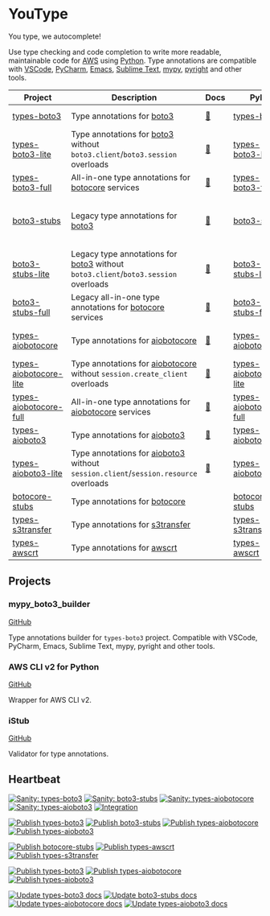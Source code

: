 # YouType

You type, we autocomplete!

Use type checking and code completion to write more readable, maintainable code for [AWS](https://aws.amazon.com/) using [Python](https://www.python.org/).
Type annotations are compatible with
[VSCode](https://code.visualstudio.com/),
[PyCharm](https://www.jetbrains.com/pycharm/),
[Emacs](https://www.gnu.org/software/emacs/),
[Sublime Text](https://www.sublimetext.com/),
[mypy](https://github.com/python/mypy),
[pyright](https://github.com/microsoft/pyright)
and other tools.

| Project                                                                    | Description                                                                                                               | Docs                                                   | PyPI                                                                       | Conda                                                                                                                                         | VSCode                                                                                          | Support                                                                                                                                 |
| -------------------------------------------------------------------------- | ------------------------------------------------------------------------------------------------------------------------- | ------------------------------------------------------ | -------------------------------------------------------------------------- | --------------------------------------------------------------------------------------------------------------------------------------------- | ----------------------------------------------------------------------------------------------- | --------------------------------------------------------------------------------------------------------------------------------------- |
| [types-boto3](https://pypi.org/project/types-boto3/)                       | Type annotations for [boto3](https://pypi.org/project/boto3/)                                                             | [📃](https://youtype.github.io/types_boto3_docs/)       | [types-boto3](https://pypi.org/project/types-boto3/)                       |                                                                                                                                               |                                                                                                 | [mypy_boto3_builder](https://github.com/youtype/mypy_boto3_builder) / [types-boto3](https://github.com/youtype/types-boto3)             |
| [types-boto3-lite](https://pypi.org/project/types-boto3-lite/)             | Type annotations for [boto3](https://pypi.org/project/boto3/) without `boto3.client`/`boto3.session` overloads            | [📃](https://youtype.github.io/types_boto3_docs/)       | [types-boto3-lite](https://pypi.org/project/types-boto3-lite/)             |                                                                                                                                               |                                                                                                 | [mypy_boto3_builder](https://github.com/youtype/mypy_boto3_builder) / [types-boto3](https://github.com/youtype/types-boto3)             |
| [types-boto3-full](https://pypi.org/project/types-boto3-full/)             | All-in-one type annotations for [botocore](https://pypi.org/project/botocore/) services                                   | [📃](https://youtype.github.io/types_boto3_docs/)       | [types-boto3-full](https://pypi.org/project/types-boto3-full/)             |                                                                                                                                               |                                                                                                 | [mypy_boto3_builder](https://github.com/youtype/mypy_boto3_builder)                                                                     |
| [boto3-stubs](https://pypi.org/project/boto3-stubs/)                       | Legacy type annotations for [boto3](https://pypi.org/project/boto3/)                                                      | [📃](https://youtype.github.io/boto3_stubs_docs/)       | [boto3-stubs](https://pypi.org/project/boto3-stubs/)                       | [boto3-stubs](https://anaconda.org/conda-forge/boto3-stubs) / [boto3-stubs-essential](https://anaconda.org/conda-forge/boto3-stubs-essential) | [Boto3 IDE](https://marketplace.visualstudio.com/items?itemName=Boto3typed.boto3-ide&ssr=false) | [mypy_boto3_builder](https://github.com/youtype/mypy_boto3_builder) / [types-boto3](https://github.com/youtype/types-boto3)             |
| [boto3-stubs-lite](https://pypi.org/project/boto3-stubs-lite/)             | Legacy type annotations for [boto3](https://pypi.org/project/boto3/) without `boto3.client`/`boto3.session` overloads     | [📃](https://youtype.github.io/boto3_stubs_docs/)       | [boto3-stubs-lite](https://pypi.org/project/boto3-stubs-lite/)             |                                                                                                                                               | [Boto3 IDE](https://marketplace.visualstudio.com/items?itemName=Boto3typed.boto3-ide&ssr=false) | [mypy_boto3_builder](https://github.com/youtype/mypy_boto3_builder) / [types-boto3](https://github.com/youtype/types-boto3)             |
| [boto3-stubs-full](https://pypi.org/project/boto3-stubs-full/)             | Legacy all-in-one type annotations for [botocore](https://pypi.org/project/botocore/) services                            | [📃](https://youtype.github.io/boto3_stubs_docs/)       | [boto3-stubs-full](https://pypi.org/project/boto3-stubs-full/)             |                                                                                                                                               | [Boto3 IDE](https://marketplace.visualstudio.com/items?itemName=Boto3typed.boto3-ide&ssr=false) | [mypy_boto3_builder](https://github.com/youtype/mypy_boto3_builder)                                                                     |
| [types-aiobotocore](https://pypi.org/project/types-aiobotocore/)           | Type annotations for [aiobotocore](https://pypi.org/project/aiobotocore/)                                                 | [📃](https://youtype.github.io/types_aiobotocore_docs/) | [types-aiobotocore](https://pypi.org/project/types-aiobotocore/)           |                                                                                                                                               |                                                                                                 | [mypy_boto3_builder](https://github.com/youtype/mypy_boto3_builder) / [types-aiobotocore](https://github.com/youtype/types-aiobotocore) |
| [types-aiobotocore-lite](https://pypi.org/project/types-aiobotocore-lite/) | Type annotations for [aiobotocore](https://pypi.org/project/aiobotocore/) without `session.create_client` overloads       | [📃](https://youtype.github.io/types_aiobotocore_docs/) | [types-aiobotocore-lite](https://pypi.org/project/types-aiobotocore-lite/) |                                                                                                                                               |                                                                                                 | [mypy_boto3_builder](https://github.com/youtype/mypy_boto3_builder) / [types-aiobotocore](https://github.com/youtype/types-aiobotocore) |
| [types-aiobotocore-full](https://pypi.org/project/types-aiobotocore-full/) | All-in-one type annotations for [aiobotocore](https://pypi.org/project/aiobotocore/) services                             | [📃](https://youtype.github.io/types_aiobotocore_docs/) | [types-aiobotocore-full](https://pypi.org/project/types-aiobotocore-full/) |                                                                                                                                               |                                                                                                 | [mypy_boto3_builder](https://github.com/youtype/mypy_boto3_builder)                                                                     |
| [types-aioboto3](https://pypi.org/project/types-aioboto3/)                 | Type annotations for [aioboto3](https://pypi.org/project/aioboto3/)                                                       | [📃](https://youtype.github.io/types_aioboto3_docs/)    | [types-aioboto3](https://pypi.org/project/types-aioboto3/)                 |                                                                                                                                               |                                                                                                 | [mypy_boto3_builder](https://github.com/youtype/mypy_boto3_builder) / [types-aioboto3](https://github.com/youtype/types-aioboto3)       |
| [types-aioboto3-lite](https://pypi.org/project/types-aioboto3-lite/)       | Type annotations for [aioboto3](https://pypi.org/project/aioboto3/) without `session.client`/`session.resource` overloads | [📃](https://youtype.github.io/types_aioboto3_docs/)    | [types-aioboto3-lite](https://pypi.org/project/types-aioboto3-lite/)       |                                                                                                                                               |                                                                                                 | [mypy_boto3_builder](https://github.com/youtype/mypy_boto3_builder) / [types-aioboto3](https://github.com/youtype/types-aioboto3)       |
| [botocore-stubs](https://pypi.org/project/botocore-stubs/)                 | Type annotations for [botocore](https://pypi.org/project/botocore/)                                                       |                                                        | [botocore-stubs](https://pypi.org/project/botocore-stubs/)                 | [botocore-stubs](https://anaconda.org/conda-forge/botocore-stubs)                                                                             | [Boto3 IDE](https://marketplace.visualstudio.com/items?itemName=Boto3typed.boto3-ide&ssr=false) | [botocore-stubs](https://github.com/youtype/botocore-stubs)                                                                             |
| [types-s3transfer](https://pypi.org/project/types-s3transfer/)             | Type annotations for [s3transfer](https://pypi.org/project/s3transfer/)                                                   |                                                        | [types-s3transfer](https://pypi.org/project/types-s3transfer/)             | [types-s3transfer](https://anaconda.org/conda-forge/types-s3transfer)                                                                         | [Boto3 IDE](https://marketplace.visualstudio.com/items?itemName=Boto3typed.boto3-ide&ssr=false) | [types-s3transfer](https://github.com/youtype/types-s3transfer)                                                                         |
| [types-awscrt](https://pypi.org/project/types-awscrt/)                     | Type annotations for [awscrt](https://pypi.org/project/awscrt/)                                                           |                                                        | [types-awscrt](https://pypi.org/project/types-awscrt/)                     | [types-awscrt](https://anaconda.org/conda-forge/types-awscrt)                                                                                 | [Boto3 IDE](https://marketplace.visualstudio.com/items?itemName=Boto3typed.boto3-ide&ssr=false) | [types-awscrt](https://github.com/youtype/types-awscrt)                                                                                 |

## Projects

### mypy_boto3_builder

[GitHub](https://github.com/youtype/mypy_boto3_builder)

Type annotations builder for `types-boto3` project. Compatible with VSCode, PyCharm, Emacs, Sublime Text, mypy, pyright and other tools.

### AWS CLI v2 for Python

[GitHub](https://github.com/youtype/awscliv2)

Wrapper for AWS CLI v2.

### iStub

[GitHub](https://github.com/youtype/istub)

Validator for type annotations.

## Heartbeat

[![Sanity: types-boto3](https://github.com/youtype/mypy_boto3_builder/actions/workflows/sanity_check.yml/badge.svg)](https://github.com/youtype/mypy_boto3_builder/actions/workflows/sanity_check.yml)
[![Sanity: boto3-stubs](https://github.com/youtype/mypy_boto3_builder/actions/workflows/sanity_boto3_stubs.yml/badge.svg)](https://github.com/youtype/mypy_boto3_builder/actions/workflows/sanity_boto3_stubs.yml)
[![Sanity: types-aiobotocore](https://github.com/youtype/mypy_boto3_builder/actions/workflows/sanity_types_aiobotocore.yml/badge.svg)](https://github.com/youtype/mypy_boto3_builder/actions/workflows/sanity_types_aiobotocore.yml)
[![Sanity: types-aioboto3](https://github.com/youtype/mypy_boto3_builder/actions/workflows/sanity_types_aioboto3.yml/badge.svg)](https://github.com/youtype/mypy_boto3_builder/actions/workflows/sanity_types_aioboto3.yml)
[![Integration](https://github.com/youtype/mypy_boto3_builder/actions/workflows/integration_full.yml/badge.svg)](https://github.com/youtype/mypy_boto3_builder/actions/workflows/integration_full.yml)

[![Publish types-boto3](https://github.com/youtype/mypy_boto3_builder/actions/workflows/publish_types_boto3.yml/badge.svg)](https://github.com/youtype/mypy_boto3_builder/actions/workflows/publish_types_boto3.yml)
[![Publish boto3-stubs](https://github.com/youtype/mypy_boto3_builder/actions/workflows/publish_boto3_stubs.yml/badge.svg)](https://github.com/youtype/mypy_boto3_builder/actions/workflows/publish_boto3_stubs.yml)
[![Publish types-aiobotocore](https://github.com/youtype/mypy_boto3_builder/actions/workflows/publish_aiobotocore_stubs.yml/badge.svg)](https://github.com/youtype/mypy_boto3_builder/actions/workflows/publish_aiobotocore_stubs.yml)
[![Publish types-aioboto3](https://github.com/youtype/mypy_boto3_builder/actions/workflows/publish_types_aioboto3.yml/badge.svg)](https://github.com/youtype/mypy_boto3_builder/actions/workflows/publish_types_aioboto3.yml)

[![Publish botocore-stubs](https://github.com/youtype/botocore-stubs/actions/workflows/publish_on_update.yml/badge.svg)](https://github.com/youtype/botocore-stubs/actions/workflows/publish_on_update.yml)
[![Publish types-awscrt](https://github.com/youtype/types-awscrt/actions/workflows/publish_on_update.yml/badge.svg)](https://github.com/youtype/types-awscrt/actions/workflows/publish_on_update.yml)
[![Publish types-s3transfer](https://github.com/youtype/types-s3transfer/actions/workflows/publish_on_update.yml/badge.svg)](https://github.com/youtype/types-s3transfer/actions/workflows/publish_on_update.yml)

[![Publish types-boto3](https://github.com/youtype/types-boto3/actions/workflows/publish_on_update.yml/badge.svg)](https://github.com/youtype/types-boto3/actions/workflows/publish_on_update.yml)
[![Publish types-aiobotocore](https://github.com/youtype/types-aiobotocore/actions/workflows/publish_on_update.yml/badge.svg)](https://github.com/youtype/types-aiobotocore/actions/workflows/publish_on_update.yml)
[![Publish types-aioboto3](https://github.com/youtype/types-aioboto3/actions/workflows/publish_on_update.yml/badge.svg)](https://github.com/youtype/types-aioboto3/actions/workflows/publish_on_update.yml)

[![Update types-boto3 docs](https://github.com/youtype/types_boto3_docs/actions/workflows/update.yml/badge.svg)](https://github.com/youtype/types_boto3_docs/actions/workflows/update.yml)
[![Update boto3-stubs docs](https://github.com/youtype/boto3_stubs_docs/actions/workflows/update.yml/badge.svg)](https://github.com/youtype/boto3_stubs_docs/actions/workflows/update.yml)
[![Update types-aiobotocore docs](https://github.com/youtype/types_aiobotocore_docs/actions/workflows/update.yml/badge.svg)](https://github.com/youtype/types_aiobotocore_docs/actions/workflows/update.yml)
[![Update types-aioboto3 docs](https://github.com/youtype/types_aioboto3_docs/actions/workflows/update.yml/badge.svg)](https://github.com/youtype/types_aioboto3_docs/actions/workflows/update.yml)

